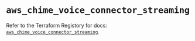 # `aws_chime_voice_connector_streaming`

Refer to the Terraform Registory for docs: [`aws_chime_voice_connector_streaming`](https://www.terraform.io/docs/providers/aws/r/chime_voice_connector_streaming).
